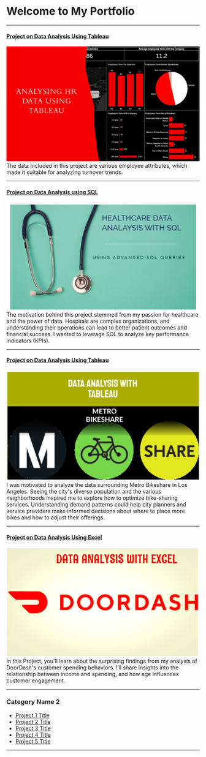 # Welcome to My Portfolio

---

#### [Project on Data Analysis Using Tableau](https://www.linkedin.com/pulse/insights-from-human-resource-data-employee-turnover-komal-m-48e0e/?trackingId=6gpt%2FDaaRLKJuQFooKG1xQ%3D%3D)
[<img src="images/humanresource_image.png" width="600" height="300"/>](https://www.linkedin.com/pulse/insights-from-human-resource-data-employee-turnover-komal-m-48e0e/?trackingId=6gpt%2FDaaRLKJuQFooKG1xQ%3D%3D)
The data included in this project are various employee attributes, which made it suitable for analyzing turnover trends. 

---
#### [Project on Data Analysis using SQL](https://www.linkedin.com/pulse/healthcare-insights-journey-through-data-analysis-komal-m-corzc/?trackingId=6gpt%2FDaaRLKJuQFooKG1xQ%3D%3D)
[<img src="images/healthcare_image.png?raw=true"/>](https://www.linkedin.com/pulse/healthcare-insights-journey-through-data-analysis-komal-m-corzc/?trackingId=6gpt%2FDaaRLKJuQFooKG1xQ%3D%3D)
The motivation behind this project stemmed from my passion for healthcare and the power of data. Hospitals are complex organizations, and understanding their operations can lead to better patient outcomes and financial success. I wanted to leverage SQL to analyze key performance indicators (KPIs). 

---
#### [Project on Data Analysis Using Tableau](https://www.linkedin.com/pulse/exploring-pulse-los-angeles-insights-from-metro-bikeshare-komal-m-9olvc/?trackingId=LTqdjAIZT32JKFFCn%2F2wsQ%3D%3D)
[<img src="images/metribikeshare_image.png?raw=true"/>](https://www.linkedin.com/pulse/exploring-pulse-los-angeles-insights-from-metro-bikeshare-komal-m-9olvc/?trackingId=LTqdjAIZT32JKFFCn%2F2wsQ%3D%3D)
I was motivated to analyze the data surrounding Metro Bikeshare in Los Angeles. Seeing the city's diverse population and the various neighborhoods inspired me to explore how to optimize bike-sharing services. Understanding demand patterns could help city planners and service providers make informed decisions about where to place more bikes and how to adjust their offerings. 

---
#### [Project on Data Analysis Using Excel](https://www.linkedin.com/pulse/unpacking-spending-habits-what-doordash-taught-me-consumer-komal-m-bpvlc/?trackingId=6gpt%2FDaaRLKJuQFooKG1xQ%3D%3D)
[<img src="images/DoorDash_image.png?raw=true"/>](https://www.linkedin.com/pulse/unpacking-spending-habits-what-doordash-taught-me-consumer-komal-m-bpvlc/?trackingId=6gpt%2FDaaRLKJuQFooKG1xQ%3D%3D)
In this Project, you'll learn about the surprising findings from my analysis of DoorDash's customer spending behaviors. I’ll share insights into the relationship between income and spending, and how age influences customer engagement.

---

### Category Name 2

- [Project 1 Title](http://example.com/)
- [Project 2 Title](http://example.com/)
- [Project 3 Title](http://example.com/)
- [Project 4 Title](http://example.com/)
- [Project 5 Title](http://example.com/)

---




